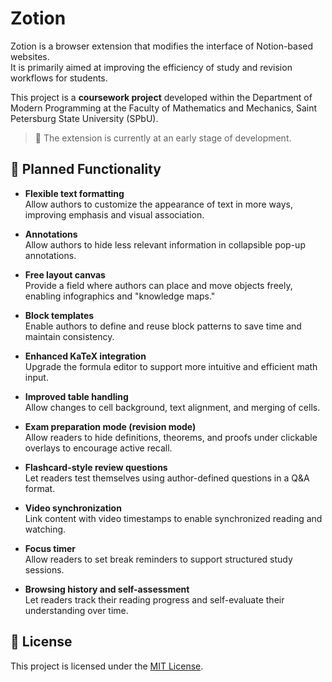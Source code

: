 # Zotion

Zotion is a browser extension that modifies the interface of Notion-based websites.  
It is primarily aimed at improving the efficiency of study and revision workflows for students.

This project is a **coursework project** developed within the Department of Modern Programming at the Faculty of Mathematics and Mechanics, Saint Petersburg State University (SPbU).

> 🚧 The extension is currently at an early stage of development.

## 📌 Planned Functionality

- **Flexible text formatting**  
  Allow authors to customize the appearance of text in more ways, improving emphasis and visual association.

- **Annotations**  
  Allow authors to hide less relevant information in collapsible pop-up annotations.

- **Free layout canvas**  
  Provide a field where authors can place and move objects freely, enabling infographics and "knowledge maps."

- **Block templates**  
  Enable authors to define and reuse block patterns to save time and maintain consistency.

- **Enhanced KaTeX integration**  
  Upgrade the formula editor to support more intuitive and efficient math input.

- **Improved table handling**  
  Allow changes to cell background, text alignment, and merging of cells.

- **Exam preparation mode (revision mode)**  
  Allow readers to hide definitions, theorems, and proofs under clickable overlays to encourage active recall.

- **Flashcard-style review questions**  
  Let readers test themselves using author-defined questions in a Q&A format.

- **Video synchronization**  
  Link content with video timestamps to enable synchronized reading and watching.

- **Focus timer**  
  Allow readers to set break reminders to support structured study sessions.

- **Browsing history and self-assessment**  
  Let readers track their reading progress and self-evaluate their understanding over time.

## 📄 License

This project is licensed under the [MIT License](LICENSE).
